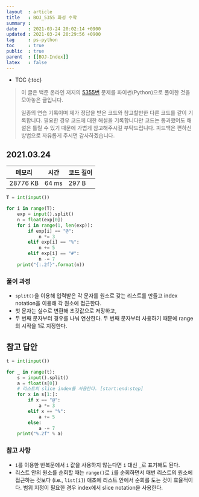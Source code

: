 ```yaml
---
layout  : article
title   : BOJ_5355 화성 수학
summary : 
date    : 2021-03-24 20:02:14 +0900
updated : 2021-03-24 20:29:56 +0900
tag     : ps-python
toc     : true
public  : true
parent  : [[BOJ-Index]]
latex   : false
---
```

* TOC
{:toc}

>이 글은 백준 온라인 저지의 [5355번](https://www.acmicpc.net/problem/5355) 문제를 파이썬(Python)으로 풀이한 것을 모아놓은 글입니다.
>
> 일종의 연습 기록이며 제가 정답을 받은 코드와 참고할만한 다른 코드를 같이 기록합니다. 필요한 경우 코드에 대한 해설을 기록합니다만 코드는 통과했어도 해설은 틀릴 수 있기 때문에 가볍게 참고해주시길 부탁드립니다. 피드백은 편하신 방법으로 자유롭게 주시면 감사하겠습니다.

## 2021.03.24

| 메모리    | 시간  | 코드 길이 |
| --------- | ----- | --------- |
| 28776 KB  | 64 ms | 297 B     |

```python
T = int(input())

for i in range(T):
    exp = input().split()
    n = float(exp[0])
    for i in range(1, len(exp)):
        if exp[i] == "@":
            n *= 3
        elif exp[i] == "%":
            n += 5
        elif exp[i] == "#":
            n -= 7
    print("{:.2f}".format(n))
```

### 풀이 과정

* `split()`을 이용해 입력받은 각 문자를 원소로 갖는 리스트를 만들고 index notation을 이용해 각 원소에 접근한다.
* 첫 문자는 실수로 변환해 초깃값으로 저장하고,
* 두 번째 문자부터 경우를 나눠 연산한다. 두 번째 문자부터 사용하기 때문에 range의 시작을 1로 지정한다.

## 참고 답안

```python
t = int(input())

for _ in range(t):
    s = input().split()
    a = float(s[0])
    # 리스트의 slice index를 사용한다. [start:end:step]
    for x in s[1:]:
        if x == "@":
            a *= 3
        elif x == "%":
            a += 5
        else:
            a -= 7
    print("%.2f" % a)
```

### 참고 사항

* `i`를 이용한 반복문에서 `i` 값을 사용하지 않는다면 `i` 대신 `_`로 표기해도 된다.
* 리스트 안의 원소를 순회할 때는 `range()`로 `i`를 순회하면서 매번 리스트의 원소에 접근하는 것보다 (i.e., `list[i]`) 애초에 리스트 안에서 순회를 도는 것이 효율적이다. 범위 지정이 필요한 경우 index에서 slice notation을 사용한다.
